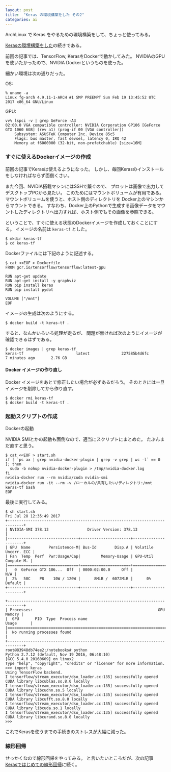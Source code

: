 ```yaml
---
layout: post
title:  "Keras の環境構築をした その2"
categories: ai
---
```


ArchLinux で Keras をやるための環境構築をして、ちょっと使ってみる。

[Kerasの環境構築をした](https://kikei.github.io/ai/2017/03/04/keras.html)の続きである。

前回の記事では、TensorFlow, KerasをDockerで動かしてみた。
NVIDIAのGPUを使いたかったので、NVIDIA Dockerというものを使った。

細かい環境は次の通りだった。

OS:

```
% uname -a                                                          
Linux fg-arch 4.9.11-1-ARCH #1 SMP PREEMPT Sun Feb 19 13:45:52 UTC 2017 x86_64 GNU/Linux
```

GPU:

```
vv% lspci -v | grep GeForce -A3
02:00.0 VGA compatible controller: NVIDIA Corporation GP106 [GeForce GTX 1060 6GB] (rev a1) (prog-if 00 [VGA controller])
	Subsystem: ASUSTeK Computer Inc. Device 85c5
	Flags: bus master, fast devsel, latency 0, IRQ 42
	Memory at f6000000 (32-bit, non-prefetchable) [size=16M]
```

### すぐに使えるDockerイメージの作成

前回の記事でKerasは使えるようになった。
しかし、毎回Kerasのインストールをしなければならず面倒くさい。

また今回、NVIDIA搭載マシンにはSSHで繋ぐので、
プロットは画像で出力してデスクトップPCから見たい。
このためにはマウントボリュームが有用である。
マウントボリュームを使うと、ホスト側のディレクトリを
Docker上のマシンからマウントできる。
すなわち、Docker上のPythonで生成する画像データをマウントしたディレクトリへ出力すれば、ホスト側でもその画像を参照できる。

ということで、すぐに使える状態のDockerイメージを作成しておくことにする。
イメージの名前は `keras-tf` とした。

```
$ mkdir keras-tf
$ cd keras-tf
```

Dockerファイルには下記のように記述する。

```
$ cat <<EOF > Dockerfile
FROM gcr.io/tensorflow/tensorflow:latest-gpu

RUN apt-get update
RUN apt-get install -y graphviz
RUN pip install keras
RUN pip install pydot

VOLUME ["/mnt"]
EOF
```


イメージの生成は次のようにする。

```
$ docker build -t keras-tf .
```

すると、なんかいろいろ処理が走るが、
問題が無ければ次のようにイメージが確認できるはずである。

```
$ docker images | grep keras-tf
keras-tf                       latest              227585b4d6fc        7 minutes ago       2.76 GB
```

#### Docker イメージの作り直し

Docker イメージをあとで修正したい場合が必ずあるだろう。
そのときには一旦イメージを削除してから作り直す。

```
$ docker rmi keras-tf
$ docker build -t keras-tf .
```

### 起動スクリプトの作成

Dockerの起動

NVIDIA SMIとかの起動も面倒なので、適当にスクリプトにまとめた。
たぶんまだ直すと思う。

```
$ cat <<EOF > start.sh
if [ `ps ax | grep nvidia-docker-plugin | grep -v grep | wc -l` == 0 ]; then
  sudo -b nohup nvidia-docker-plugin > /tmp/nvidia-docker.log
fi
nvidia-docker run --rm nvidia/cuda nvidia-smi
nvidia-docker run -it --rm -v /ローカルの/共有したい/ディレクトリ:/mnt keras-tf bash
EOF
```

最後に実行してみる。

```
$ sh start.sh
Fri Jul 28 12:35:49 2017       
+-----------------------------------------------------------------------------+
| NVIDIA-SMI 378.13                 Driver Version: 378.13                    |
|-------------------------------+----------------------+----------------------+
| GPU  Name        Persistence-M| Bus-Id        Disp.A | Volatile Uncorr. ECC |
| Fan  Temp  Perf  Pwr:Usage/Cap|         Memory-Usage | GPU-Util  Compute M. |
|===============================+======================+======================|
|   0  GeForce GTX 106...  Off  | 0000:02:00.0     Off |                  N/A |
|  2%   50C    P8    10W / 120W |      8MiB /  6072MiB |      0%      Default |
+-------------------------------+----------------------+----------------------+
                                                                               
+-----------------------------------------------------------------------------+
| Processes:                                                       GPU Memory |
|  GPU       PID  Type  Process name                               Usage      |
|=============================================================================|
|  No running processes found                                                 |
+-----------------------------------------------------------------------------+
root@83948db74ee2:/notebooks# python
Python 2.7.12 (default, Nov 19 2016, 06:48:10) 
[GCC 5.4.0 20160609] on linux2
Type "help", "copyright", "credits" or "license" for more information.
>>> import keras
Using TensorFlow backend.
I tensorflow/stream_executor/dso_loader.cc:135] successfully opened CUDA library libcublas.so.8.0 locally
I tensorflow/stream_executor/dso_loader.cc:135] successfully opened CUDA library libcudnn.so.5 locally
I tensorflow/stream_executor/dso_loader.cc:135] successfully opened CUDA library libcufft.so.8.0 locally
I tensorflow/stream_executor/dso_loader.cc:135] successfully opened CUDA library libcuda.so.1 locally
I tensorflow/stream_executor/dso_loader.cc:135] successfully opened CUDA library libcurand.so.8.0 locally
>>>
```

これでKerasを使うまでの手続きのストレスが大幅に減った。

### 線形回帰

せっかくなので線形回帰をやってみる。
と言いたいところだが、次の記事 [Kerasではじめての線形回帰](https://kikei.github.io/ai/2017/07/28/keras3.html)に続く。

